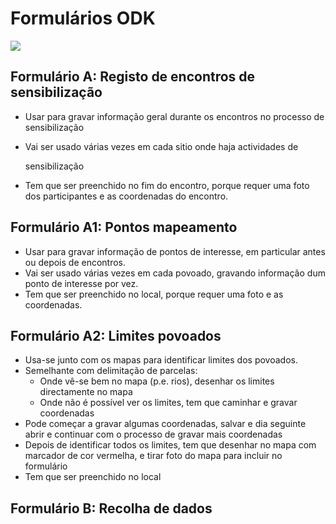 # Formulários ODK

![](../.gitbook/assets/sensibilizacao.png)

## Formulário A: Registo de encontros de sensibilização

* Usar para gravar informação geral durante os encontros no processo de sensibilização
* Vai ser usado várias vezes em cada sitio onde haja actividades de 

  sensibilização

* Tem que ser preenchido no fim do encontro, porque requer uma foto dos participantes e as coordenadas do encontro.

## Formulário A1: Pontos mapeamento

* Usar para gravar informação de pontos de interesse, em particular antes ou depois de encontros.
* Vai ser usado várias vezes em cada povoado, gravando informação dum ponto de interesse por vez.
* Tem que ser preenchido no local, porque requer uma foto e as coordenadas.

## Formulário A2: Limites povoados

* Usa-se junto com os mapas para identificar limites dos povoados.
* Semelhante com delimitação de parcelas:
  * Onde vê-se bem no mapa \(p.e. rios\), desenhar os limites directamente no mapa
  * Onde não é possível ver os limites, tem que caminhar e gravar coordenadas
* Pode começar a gravar algumas coordenadas, salvar e dia seguinte abrir e continuar com o processo de gravar mais coordenadas
* Depois de identificar todos os limites, tem que desenhar no mapa com marcador de cor vermelha, e tirar foto do mapa para incluir no formulário
* Tem que ser preenchido no local

## Formulário B: Recolha de dados

